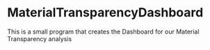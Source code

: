 # MaterialTransparencyDashboard
This is a small program that creates the Dashboard for our Material Transparency analysis
